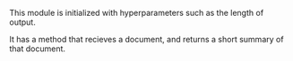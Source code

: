 This module is initialized with hyperparameters such as the length of output.

It has a method that recieves a document, and returns a short summary of that document. 